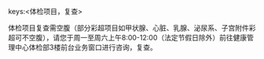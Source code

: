 keys:<体检项目，复查>

体检项目复查需空腹（部分彩超项目如甲状腺、心脏、乳腺、泌尿系、子宫附件彩超可不空腹），请您于周一至周六上午8:00-12:00（法定节假日除外）前往健康管理中心体检部3楼前台业务窗口进行咨询，复查。